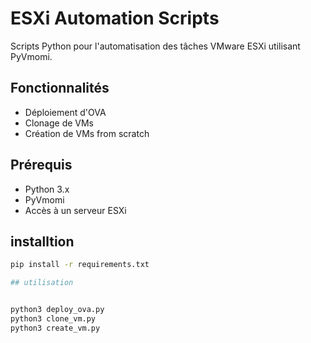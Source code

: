 # ESXi Automation Scripts

Scripts Python pour l'automatisation des tâches VMware ESXi utilisant PyVmomi.

## Fonctionnalités

- Déploiement d'OVA
- Clonage de VMs
- Création de VMs from scratch

## Prérequis

- Python 3.x
- PyVmomi
- Accès à un serveur ESXi

## installtion

```bash
pip install -r requirements.txt

## utilisation


python3 deploy_ova.py
python3 clone_vm.py
python3 create_vm.py